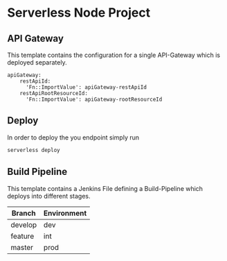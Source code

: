 <!--
title: Serverless project template node.js
description: This is a template for creating serverless projects containing a Jenkins declarative Pipeline.
layout: Doc
-->
# Serverless Node Project

## API Gateway

This template contains the configuration for a single API-Gateway which is deployed separately. 

```
apiGateway:
    restApiId:
      'Fn::ImportValue': apiGateway-restApiId
    restApiRootResourceId:
      'Fn::ImportValue': apiGateway-rootResourceId
```

## Deploy

In order to deploy the you endpoint simply run

```bash
serverless deploy
```

## Build Pipeline

This template contains a Jenkins File defining a Build-Pipeline which deploys into different stages.

| Branch      | Environment |
|-------------|-------------|
| develop     | dev         |
| feature     | int         |
| master      | prod        |


